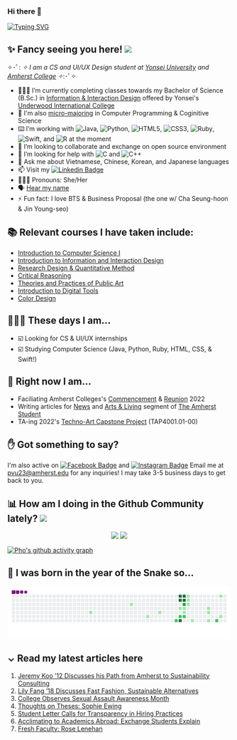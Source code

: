 ### Hi there 👋 
[![Typing SVG](https://readme-typing-svg.herokuapp.com?duration=1500&multiline=true&lines=This+is+Pho;and+I+am+not+your+rice+noodles+%F0%9F%8D%9C)](https://git.io/typing-svg)

## ✨ Fancy seeing you here! <img src="https://media4.giphy.com/media/3oEjI4sFlp73fvEYgw/200.gif" width="30px">

✧･ﾟ: *✧ I am a CS and UI/UX Design student at [Yonsei University](https://www.yonsei.ac.kr/) and [Amherst College](https://www.amherst.edu/) ✧*:･ﾟ✧ 
- 👩🏻‍💻 I’m currently completing classes towards my Bachelor of Science (B.Sc.) in [Information & Interaction Design](https://uic.yonsei.ac.kr/main/major.asp?mid=m02_03_03#mpart) offered by Yonsei's [Underwood International College](https://uic.yonsei.ac.kr/main/default.asp)
- 🧠 I'm also [micro-majoring](https://www.yonsei.ac.kr/en_sc/support/general-notice.jsp?mode=view&article_no=195933&board_wrapper=%2Fen_sc%2Fsupport%2Fgeneral-notice.jsp&pager.offset=0&board_no=187) in Computer Programming & Coginitive Science
- ⌨️ I’m working with ![Java](https://img.shields.io/badge/java-%23ED8B00.svg?style=for-the-badge&logo=java&logoColor=white), ![Python](https://img.shields.io/badge/python-3670A0?style=for-the-badge&logo=python&logoColor=ffdd54), ![HTML5](https://img.shields.io/badge/html5-%23E34F26.svg?style=for-the-badge&logo=html5&logoColor=white), ![CSS3](https://img.shields.io/badge/css3-%231572B6.svg?style=for-the-badge&logo=css3&logoColor=white), ![Ruby](https://img.shields.io/badge/ruby-%23CC342D.svg?style=for-the-badge&logo=ruby&logoColor=white), ![Swift](https://img.shields.io/badge/swift-F54A2A?style=for-the-badge&logo=swift&logoColor=white), and ![R](https://img.shields.io/badge/r-%23276DC3.svg?style=for-the-badge&logo=r&logoColor=white) at the moment
- 👯 I’m looking to collaborate and exchange on open source environment
- 🤔 I’m looking for help with ![C](https://img.shields.io/badge/c-%2300599C.svg?style=for-the-badge&logo=c&logoColor=white) and ![C++](https://img.shields.io/badge/c++-%2300599C.svg?style=for-the-badge&logo=c%2B%2B&logoColor=white)
- 💬 Ask me about Vietnamese, Chinese, Korean, and Japanese languages
- 📫 Visit my [![Linkedin Badge](https://img.shields.io/badge/-phovu-blue?style=flat-square&logo=Linkedin&logoColor=white&link=https://www.linkedin.com/in/phovu/)](https://www.linkedin.com/in/phovu/)
- 👩🏻‍💼 Pronouns: She/Her
- 🗣 [Hear my name](https://www.name-coach.com/phovu) 
- ⚡ Fun fact: I love BTS & Business Proposal (the one w/ Cha Seung-hoon & Jin Young-seo)

## 📚 Relevant courses I have taken include:
- [Introduction to Computer Science I](https://drive.google.com/file/d/1fiwIFOjUVlQWlP2lZ-d2sAGOTpMlO9QM/view?usp=sharing)
- [Introduction to Information and Interaction Design](http://www.yonseiiid.com/courses/iiid.php)
- [Research Design & Quantitative Method](https://uic.yonsei.ac.kr/main/downloadfile.asp?uid=1969&mid=m06_01_02&cmid=m06_01_02&bid=30&sOpt=&pact=&hSel=&hYear=2015)
- [Critical Reasoning](https://drive.google.com/file/d/1aXNWlC0c2fyEWPmPWbs5aZbt04Jx30lr/view?usp=sharing)
- [Theories and Practices of Public Art](http://ysweb.yonsei.ac.kr:8888/curri120601/curri_pop2.jsp?&hakno=IID2013&bb=01&sbb=00&domain=H1&startyy=2021&hakgi=2&ohak=1012)
- [Introduction to Digital Tools](http://ysweb.yonsei.ac.kr:8888/curri120601/curri_pop2.jsp?&hakno=IID1008&bb=01&sbb=00&domain=H1&startyy=2021&hakgi=1&ohak=1818)
- [Color Design](https://yonseiiid.wixsite.com/20211-iid-exhibition/color-design-1)

## 👩🏻‍💼 These days I am...

- ☑️ Looking for CS & UI/UX internships
- ☑️ Studying Computer Science (Java, Python, Ruby, HTML, CSS, & Swift!)

## 🚀 Right now I am...
- Faciliating Amherst Colleges's [Commencement](https://www.amherst.edu/news/events/commencement/class-of-2022-commencement/schedule) & [Reunion](https://www.amherst.edu/alumni/events/reunion/schedule/2022-schedule) 2022
- Writing articles for [News](https://amherststudent.com/section/news/) and [Arts & Living](https://amherststudent.com/section/arts-and-living/) segment of [The Amherst Student](https://amherststudent.com/)
- TA-ing 2022's [Techno-Art Capstone Project](http://www.yonseiiid.com/courses/tacp.php) (TAP4001.01-00)


## ✋ Got something to say?

I'm also active on [![Facebook Badge](https://img.shields.io/badge/-PhoTVu-blue?style=plastic&logo=Facebook&logoColor=white&link=https://www.facebook.com/in/vutrananpho/)](https://www.facebook.com/in/vutrananpho/) and [![Instagram Badge](https://img.shields.io/badge/-photvu-purple?style=plastic&logo=instagram&logoColor=white&link=https://instagram.com/photvu/)](https://instagram.com/photvu)
Email me at pvu23@amherst.edu for any inquiries! I may take 3-5 business days to get back to you.

## 📊 How am I doing in the Github Community lately? ![](https://visitor-badge.glitch.me/badge?page_id=phovu.phovu)
<div align="center">
    <img height="180em" src="https://github-readme-stats.vercel.app/api?username=phovu&show_icons=true&theme=gotham&include_all_commits=true&count_private=true"/>
    <img height="180em" src="https://github-readme-stats.vercel.app/api/top-langs/?username=phovu&layout=compact&langs_count=7&theme=gotham"/>
</div>

[![Pho's github activity graph](https://activity-graph.herokuapp.com/graph?username=phovu&bg_color=000000&color=3620f7&line=5a0c99&point=1adbce&area=true&hide_border=true)](https://github.com/phovu/github-readme-activity-graph)
 

## 🐍 I was born in the year of the Snake so...

![snake gif](https://github.com/phovu/phovu/blob/output/github-contribution-grid-snake.gif)

## ⌄ Read my latest articles here 
1. [Jeremy Koo ’12 Discusses his Path from Amherst to Sustainability Consulting](https://amherststudent.com/article/jeremy-koo-discusses-his-path-from-amherst-to-sustainability-consulting/)
2. [Lily Fang ’18 Discusses Fast Fashion, Sustainable Alternatives](https://amherststudent.com/article/lily-fang-18-discusses-fast-fashion-sustainable-alternatives/)
3. [College Observes Sexual Assault Awareness Month](https://amherststudent.com/article/college-observes-sexual-assault-awareness-month/)
4. [Thoughts on Theses: Sophie Ewing](https://amherststudent.com/article/thoughts-on-theses-sophie-ewing/)
5. [Student Letter Calls for Transparency in Hiring Practices](https://amherststudent.com/article/student-letter-calls-for-transparency-in-hiring-practices/)
6. [Acclimating to Academics Abroad: Exchange Students Explain](https://amherststudent.com/article/acclimating-to-academics-abroad-exchange-students-explain/)
7. [Fresh Faculty: Rose Lenehan](https://amherststudent.com/article/fresh-faculty-rose-lenehan/)

 <!--[Pho's GitHub activity graph](https://activity-graph.herokuapp.com/graph?username=phovu&theme=xcode)>
